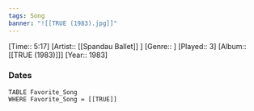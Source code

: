 ```yaml
---
tags: Song  
banner: "![[TRUE (1983).jpg]]"
---
```

[Time:: 5:17]
[Artist:: [[Spandau Ballet]] ]
[Genre:: ]
[Played:: 3]
[Album:: [[TRUE (1983)]]]
[Year:: 1983]
### Dates
````dataview
TABLE Favorite_Song
WHERE Favorite_Song = [[TRUE]]
````